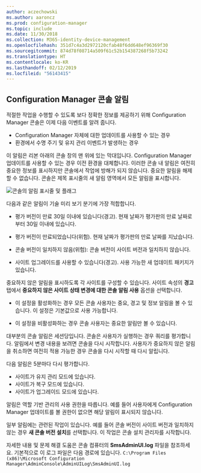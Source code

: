```yaml
---
author: aczechowski
ms.author: aaroncz
ms.prod: configuration-manager
ms.topic: include
ms.date: 11/30/2018
ms.collection: M365-identity-device-management
ms.openlocfilehash: 351d7c4a3d2972120cfab48f6dd648ef96369f30
ms.sourcegitcommit: 874d78f08714a509f61c52b154387268f5b73242
ms.translationtype: HT
ms.contentlocale: ko-KR
ms.lasthandoff: 02/12/2019
ms.locfileid: "56143415"
---
```

## <a name="bkmk_notify"></a> Configuration Manager 콘솔 알림
<!--1318035--> 적절한 작업을 수행할 수 있도록 보다 정확한 정보를 제공하기 위해 Configuration Manager 콘솔은 이제 다음 이벤트를 알려 줍니다.
- Configuration Manager 자체에 대한 업데이트를 사용할 수 있는 경우
- 환경에서 수명 주기 및 유지 관리 이벤트가 발생하는 경우

이 알림은 리본 아래의 콘솔 창의 맨 위에 있는 막대입니다. Configuration Manager 업데이트를 사용할 수 있는 경우 이전 환경을 대체합니다. 이러한 콘솔 내 알림은 여전히 중요한 정보를 표시하지만 콘솔에서 작업에 방해가 되지 않습니다. 중요한 알림을 해제할 수 없습니다. 콘솔은 제목 표시줄의 새 알림 영역에서 모든 알림을 표시합니다. 

![콘솔의 알림 표시줄 및 플래그](../../media/1318035-notify-eval-version-expired.png)

다음과 같은 알림이 기술 미리 보기 분기에 가장 적합합니다.  

- 평가 버전이 만료 30일 이내에 있습니다(경고). 현재 날짜가 평가판의 만료 날짜로부터 30일 이내에 있습니다.  

- 평가 버전이 만료되었습니다(위험). 현재 날짜가 평가판의 만료 날짜를 지났습니다.  

- 콘솔 버전이 일치하지 않음(위험): 콘솔 버전이 사이트 버전과 일치하지 않습니다.  

- 사이트 업그레이드를 사용할 수 있습니다(경고). 사용 가능한 새 업데이트 패키지가 있습니다.  


중요하지 않은 알림을 표시하도록 각 사이트를 구성할 수 있습니다. 사이트 속성의 **경고** 탭에서 **중요하지 않은 사이트 상태 변경에 대한 콘솔 알림 사용** 옵션을 선택합니다. 

- 이 설정을 활성화하는 경우 모든 콘솔 사용자는 중요, 경고 및 정보 알림을 볼 수 있습니다. 이 설정은 기본값으로 사용 가능합니다.  

- 이 설정을 비활성화하는 경우 콘솔 사용자는 중요한 알림만 볼 수 있습니다.  

대부분의 콘솔 알림은 세션당입니다. 콘솔은 사용자가 실행하는 경우 쿼리를 평가합니다. 알림에서 변경 내용을 보려면 콘솔을 다시 시작합니다. 사용자가 중요하지 않은 알림을 취소하면 여전히 적용 가능한 경우 콘솔을 다시 시작할 때 다시 알립니다. 

다음 알림은 5분마다 다시 평가합니다.
- 사이트가 유지 관리 모드에 있습니다.  
- 사이트가 복구 모드에 있습니다.  
- 사이트가 업그레이드 모드에 있습니다.  

알림은 역할 기반 관리의 사용 권한을 따릅니다. 예를 들어 사용자에게 Configuration Manager 업데이트를 볼 권한이 없으면 해당 알림이 표시되지 않습니다.

일부 알림에는 관련된 작업이 있습니다. 예를 들어 콘솔 버전이 사이트 버전과 일치하지 않는 경우 **새 콘솔 버전 설치**를 선택합니다. 이 작업은 콘솔 설치 관리자를 시작합니다. 

자세한 내용 및 문제 해결 도움은 콘솔 컴퓨터의 **SmsAdminUI.log** 파일을 참조하세요. 기본적으로 이 로그 파일은 다음 경로에 있습니다. `C:\Program Files (x86)\Microsoft Configuration Manager\AdminConsole\AdminUILog\SmsAdminUI.log`

